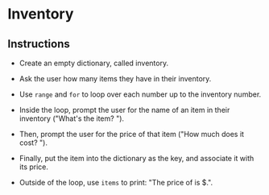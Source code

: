 # Inventory

## Instructions

- Create an empty dictionary, called inventory.

- Ask the user how many items they have in their inventory.

- Use `range` and `for` to loop over each number up to the inventory number.

- Inside the loop, prompt the user for the name of an item in their inventory ("What's the item? ").

- Then, prompt the user for the price of that item ("How much does it cost? ").

- Finally, put the item into the dictionary as the key, and associate it with its price.

- Outside of the loop, use `items` to print: "The price of <ITEM> is $<PRICE>.".
